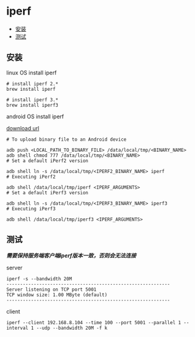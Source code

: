 # iperf

+ [安装](#安装)
+ [测试](#测试)

## 安装

linux OS install iperf
``` shell
# install iperf 2.*
brew install iperf

# install iperf 3.*
brew install iperf3
```

android OS install iperf

[download url](!https://github.com/KnightWhoSayNi/android-iperf/tree/gh-pages/libs)
``` shell
# To upload binary file to an Android device

adb push <LOCAL_PATH_TO_BINARY_FILE> /data/local/tmp/<BINARY_NAME>
adb shell chmod 777 /data/local/tmp/<BINARY_NAME>
# Set a default iPerf2 version

adb shell ln -s /data/local/tmp/<IPERF2_BINARY_NAME> iperf
# Executing iPerf2

adb shell /data/local/tmp/iperf <IPERF_ARGUMENTS>
# Set a default iPerf3 version

adb shell ln -s /data/local/tmp/<IPERF3_BINARY_NAME> iperf3
# Executing iPerf3

adb shell /data/local/tmp/iperf3 <IPERF_ARGUMENTS>
```

## 测试

***需要保持服务端客户端iperf版本一致，否则会无法连接***

server
``` shell
iperf -s --bandwidth 20M                                                                          
------------------------------------------------------------
Server listening on TCP port 5001
TCP window size: 1.00 MByte (default)
------------------------------------------------------------
```

client
``` shell
iperf --client 192.168.8.104 --time 100 --port 5001 --parallel 1 --interval 1 --udp --bandwidth 20M -f k
```